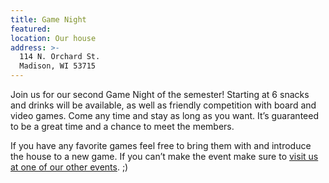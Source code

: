 ```yaml
---
title: Game Night
featured:
location: Our house
address: >-
  114 N. Orchard St.
  Madison, WI 53715
---
```


Join us for our second Game Night of the semester! Starting at 6 snacks and drinks will be available, as well as friendly competition with board and video games. Come any time and stay as long as you want. It’s guaranteed to be a great time and a chance to meet the members.
<!-- More -->
If you have any favorite games feel free to bring them with and introduce the house to a new game. If you can’t make the event make sure to [visit us at one of our other events]({{site.baseurl}}/events). ;)